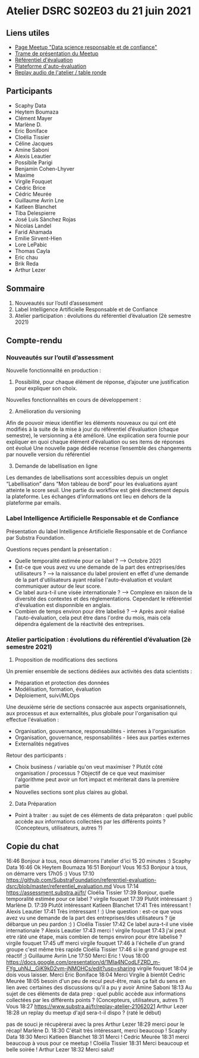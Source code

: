 # Atelier DSRC S02E03 du 21 juin 2021

## Liens utiles

- [Page Meetup "Data science responsable et de confiance"](https://www.meetup.com/fr-FR/data-science-responsable-et-de-confiance/)
- [Trame de présentation du Meetup](https://docs.google.com/presentation/d/1MIa4NCodLFZRD_m-FYg_uhNJ__GiK9kD2vm-jNMOHCs/edit?usp=sharing)
- [Référentiel d'évaluation](https://github.com/SubstraFoundation/referentiel-evaluation-dsrc/blob/master/referentiel_evaluation.md)
- [Plateforme d'auto-évaluation](https://assessment.substra.ai/)
- [Replay audio de l'atelier / table ronde](https://www.substra.ai/fr/replay-atelier-21062021)

## Participants

- Scaphy Data
- Heytem Boumaza
- Clément Mayer
- Marlène D.
- Eric Boniface
- Cloélia Tissier
- Céline Jacques
- Amine Saboni
- Alexis Leautier
- Possibile Parigi
- Benjamin Cohen-Lhyver
- Maxime
- Virgile Fouquet
- Cédric Brice
- Cédric Meurée
- Guillaume Avrin Lne
- Katleen Blanchet
- Tiba Delespierre
- José Luis Sànchez Rojas
- Nicolas Landel
- Farid Ahamada
- Emilie Sirvent-Hien
- Lore LePabic
- Thomas Cayla
- Eric chau
- Brik Reda
- Arthur Lezer

## Sommaire

1. Nouveautés sur l’outil d’assessment
1. Label Intelligence Artificielle Responsable et de Confiance
1. Atelier participation : évolutions du référentiel d’évaluation (2è semestre 2021)

## Compte-rendu

### Nouveautés sur l’outil d’assessment

Nouvelle fonctionnalité en production : 

1. Possibilité, pour chaque élément de réponse, d’ajouter une justification pour expliquer son choix.

Nouvelles fonctionnalités en cours de développement : 

2. Amélioration du versioning

Afin de pouvoir mieux identifier les éléments nouveaux ou qui ont été modifiés à la suite de la mise à jour du référentiel d’évaluation (chaque semestre), le versionning a été amélioré. 
Une explication sera fournie pour expliquer en quoi chaque élément d’évaluation ou ses items de réponses ont évolué
Une nouvelle page dédiée recense l’ensemble des changements par nouvelle version du référentiel

3. Demande de labellisation en ligne 

Les demandes de labellisations sont accessibles depuis un onglet “Labellisation” dans “Mon tableau de bord” pour les évaluations ayant atteinte le score seuil. 
Une partie du workflow est géré directement depuis la plateforme. 
Les échanges d’informations ont lieu en dehors de la plateforme par emails. 

### Label Intelligence Artificielle Responsable et de Confiance

Présentation du label Intelligence Artificielle Responsable et de Confiance par Substra Foundation.

Questions reçues pendant la présentation : 

- Quelle temporalité estimée pour ce label ? --> Octobre 2021 
- Est-ce que vous avez vu une demande de la part des entreprises/des utilisateurs ? --> la naissance du label provient en effet d'une demande de la part d'utilisateurs ayant réalisé l'auto-évaluation et voulant communiquer autour de leur score. 
- Ce label aura-t-il une visée internationale ? --> Complexe en raison de la diversité des contextes et des réglementations. Cependant le référentiel d'évaluation est disponnible en anglais. 
- Combien de temps environ pour être labelisé ? --> Après avoir réalisé l'auto-évaluation, cela peut être dans l'ordre du mois, mais cela dépendra également de la réactivité des entreprises. 

### Atelier participation : évolutions du référentiel d’évaluation (2è semestre 2021)

1. Proposition de modifications des sections 

Un premier ensemble de sections dédiées aux activités des data scientists :

- Préparation et protection des données
- Modélisation, formation, évaluation
- Déploiement, suivi/MLOps

Une deuxième série de sections consacrée aux aspects organisationnels, aux processus et aux externalités, plus globale pour l'organisation qui effectue l'évaluation :

- Organisation, gouvernance, responsabilités - internes à l'organisation
- Organisation, gouvernance, responsabilités - liées aux parties externes
- Externalités négatives

Retour des participants : 

- Choix business / variable qu'on veut maximiser ? Plutôt côté organisation / processus ? Objectif de ce que veut maximiser l'algorithme peut avoir un fort impact et mériterait dans la première partie
- Nouvelles sections sont plus claires au global. 

2. Data Préparation

- Point à traiter : au sujet de ces éléments de data préparaton : quel public accède aux informations collectées  par les différents points ? (Concepteurs, utilisateurs, autres ?)

## Copie du chat

16:46
Bonjour à tous, nous démarrons l'atelier d'ici 15 20 minutes :) 
Scaphy Data
16:46
Ok
Heytem Boumaza
16:51
Bonjour!
Vous
16:53
Bonjour à tous, on démarre vers 17h05 :) 
Vous
17:10
https://github.com/SubstraFoundation/referentiel-evaluation-dsrc/blob/master/referentiel_evaluation.md
Vous
17:14
https://assessment.substra.ai/fr/
Cloélia Tissier
17:39
Bonjour, quelle temporalité estimée pour ce label ?
virgile fouquet
17:39
Plutôt intéressant :)
Marlène D.
17:39
Plutôt intéressant
Katleen Blanchet
17:41
Très intéressant !
Alexis Leautier
17:41
Très intéressant ! :) Une question : est-ce que vous avez vu une demande de la part des entreprises/des utilisateurs ? 
(je débarque un peu pardon :) )
Cloélia Tissier
17:42
Ce label aura-t-il une visée internationale ? 
Alexis Leautier
17:43
merci !
virgile fouquet
17:43
j'ai peut etre râté une étape, mais combien de temps environ pour être labelisé ?
virgile fouquet
17:45
uff
merci
virgile fouquet
17:46
à l'échelle d'un grand groupe c'est même très rapide
Cloélia Tissier
17:46
si le grand groupe est réactif ;)
Guillaume Avrin Lne
17:50
Merci Eric ! 
Vous
18:00
https://docs.google.com/presentation/d/1MIa4NCodLFZRD_m-FYg_uhNJ__GiK9kD2vm-jNMOHCs/edit?usp=sharing
virgile fouquet
18:04
je dois vous laisser. Merci 
Eric Boniface
18:04
Merci Virgile à bientôt
Cedric Meurée
18:05
besoin d'un peu de recul peut-être, mais ça fait du sens en lien avec certaines des discussions qu'il a pu y avoir
Amine Saboni
18:13
Au sujet de ces éléments de data prep : quel public accède aux informations collectées  par les différents points ? (Concepteurs, utilisateurs, autres ?)
Vous
18:27
https://www.substra.ai/fr/replay-atelier-21062021
Arthur Lezer
18:28
un replay du meetup d'ajd sera-t-il dispo ? (raté le début)

pas de souci je récupèrerai avec la pres
Arthur Lezer
18:29
merci pour le récap!
Marlène D.
18:30
C'était très intéressant, merci beaucoup !
Scaphy Data
18:30
Merci
Katleen Blanchet
18:31
Merci !
Cedric Meurée
18:31
merci beaucoup à vous pour ce meetup !
Cloélia Tissier
18:31
Merci beaucoup et belle soirée !
Arthur Lezer
18:32
Merci salut! 
